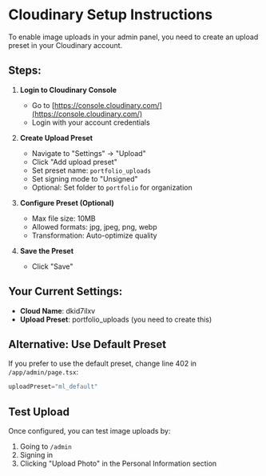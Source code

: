 # Cloudinary Setup Instructions

To enable image uploads in your admin panel, you need to create an upload preset in your Cloudinary account.

## Steps:

1. **Login to Cloudinary Console**
   - Go to [https://console.cloudinary.com/](https://console.cloudinary.com/)
   - Login with your account credentials

2. **Create Upload Preset**
   - Navigate to "Settings" → "Upload"
   - Click "Add upload preset"
   - Set preset name: `portfolio_uploads`
   - Set signing mode to "Unsigned"
   - Optional: Set folder to `portfolio` for organization

3. **Configure Preset (Optional)**
   - Max file size: 10MB
   - Allowed formats: jpg, jpeg, png, webp
   - Transformation: Auto-optimize quality

4. **Save the Preset**
   - Click "Save"

## Your Current Settings:
- **Cloud Name**: dkid7ilxv
- **Upload Preset**: portfolio_uploads (you need to create this)

## Alternative: Use Default Preset
If you prefer to use the default preset, change line 402 in `/app/admin/page.tsx`:
```typescript
uploadPreset="ml_default"
```

## Test Upload
Once configured, you can test image uploads by:
1. Going to `/admin` 
2. Signing in
3. Clicking "Upload Photo" in the Personal Information section
